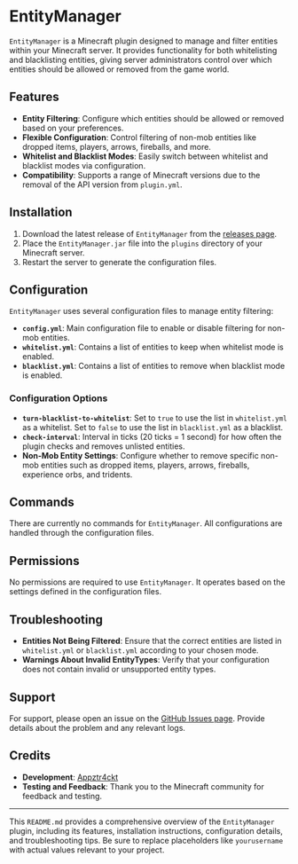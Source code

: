 # EntityManager

`EntityManager` is a Minecraft plugin designed to manage and filter entities within your Minecraft server. It provides functionality for both whitelisting and blacklisting entities, giving server administrators control over which entities should be allowed or removed from the game world.

## Features

- **Entity Filtering**: Configure which entities should be allowed or removed based on your preferences.
- **Flexible Configuration**: Control filtering of non-mob entities like dropped items, players, arrows, fireballs, and more.
- **Whitelist and Blacklist Modes**: Easily switch between whitelist and blacklist modes via configuration.
- **Compatibility**: Supports a range of Minecraft versions due to the removal of the API version from `plugin.yml`.

## Installation

1. Download the latest release of `EntityManager` from the [releases page](https://github.com/appztr4ckt/entitymanager/releases).
2. Place the `EntityManager.jar` file into the `plugins` directory of your Minecraft server.
3. Restart the server to generate the configuration files.

## Configuration

`EntityManager` uses several configuration files to manage entity filtering:

- **`config.yml`**: Main configuration file to enable or disable filtering for non-mob entities.
- **`whitelist.yml`**: Contains a list of entities to keep when whitelist mode is enabled.
- **`blacklist.yml`**: Contains a list of entities to remove when blacklist mode is enabled.

### Configuration Options

- **`turn-blacklist-to-whitelist`**: Set to `true` to use the list in `whitelist.yml` as a whitelist. Set to `false` to use the list in `blacklist.yml` as a blacklist.
- **`check-interval`**: Interval in ticks (20 ticks = 1 second) for how often the plugin checks and removes unlisted entities.
- **Non-Mob Entity Settings**: Configure whether to remove specific non-mob entities such as dropped items, players, arrows, fireballs, experience orbs, and tridents.

## Commands

There are currently no commands for `EntityManager`. All configurations are handled through the configuration files.

## Permissions

No permissions are required to use `EntityManager`. It operates based on the settings defined in the configuration files.

## Troubleshooting

- **Entities Not Being Filtered**: Ensure that the correct entities are listed in `whitelist.yml` or `blacklist.yml` according to your chosen mode.
- **Warnings About Invalid EntityTypes**: Verify that your configuration does not contain invalid or unsupported entity types.

## Support

For support, please open an issue on the [GitHub Issues page](https://github.com/appztr4ckt/entitymanager/issues). Provide details about the problem and any relevant logs.

## Credits

- **Development**: [Appztr4ckt](https://github.com/appztr4ckt)
- **Testing and Feedback**: Thank you to the Minecraft community for feedback and testing.

---

This `README.md` provides a comprehensive overview of the `EntityManager` plugin, including its features, installation instructions, configuration details, and troubleshooting tips. Be sure to replace placeholders like `yourusername` with actual values relevant to your project.
